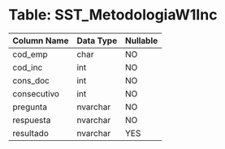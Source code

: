# Table: SST_MetodologiaW1Inc

| Column Name | Data Type | Nullable |
|-------------|-----------|----------|
| cod_emp | char | NO |
| cod_inc | int | NO |
| cons_doc | int | NO |
| consecutivo | int | NO |
| pregunta | nvarchar | NO |
| respuesta | nvarchar | NO |
| resultado | nvarchar | YES |
